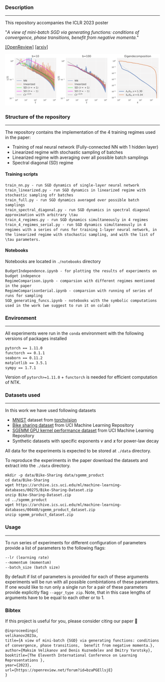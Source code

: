 ### Description
---

This repository accompanies the ICLR 2023 poster

"*A view of mini-batch SGD via generating functions:
conditions of convergence, phase transitions, benefit
from negative momenta.*"

[[OpenReview]](https://openreview.net/forum?id=bzaPGEllsjE&referrer=%5Bthe%20profile%20of%20Denis%20Kuznedelev%5D(%2Fprofile%3Fid%3D~Denis_Kuznedelev1))
[[arxiv]](https://arxiv.org/abs/2206.11124)

 ![Different regimes on mnist](images/loss_curves_mnist.png)

### Structure of the repository
---

The repository contains the implementation of the 4 training regimes used in the paper:
* Training of real neural network (Fully-connected NN with 1 hidden layer)
* Linearized regime with stochastic sampling of batches
* Linearized regime with averaging over all possible batch samplings
* Spectral diagonal (SD) regime

#### Training scripts
```
train_nn.py - run SGD dynamics of single-layer neural network 
train_linearized.py - run SGD dynamics in linearized regime with stochastic sampling ofr batches
train_full.py - run SGD dynamics averaged over possible batch samplings
train_spectral_diagonal.py - run SGD dynamics in spectral diagonal approximation with arbitrary \tau
train_4_regimes.py - run SGD dynamics simultaneously in 4 regimes
train_4_regimes_serial.py - run SGD dynamics simultaneously in 4 regimes with a series of runs for training 1-layer neural network, in the linearized regime with stochastic sampling, and with the list of \tau parameters.
```
#### Notebooks

Notebooks are located in `./notebooks` directory
```
BudgetIndependence.ipynb - for plotting the results of experiments on budget indepence
RegimeComparison.ipynb - comparsion with different regimes mentioned in the paper
RegimeComparisonSerial.ipynb - comparsion with running of series of runs for sampling
SGD_generating_funcs.ipynb - notebooks with the symbolic computations used in the work (we suggest to run it on colab)
```

### Environment
---

All experiments were run in the `conda` environment with the following versions of packages installed 

```
pytorch == 1.11.0
functorch == 0.1.1
seaborn == 0.11.2
matplotlib == 3.5.1
sympy == 1.7.1
```

Version of `pytorch>=1.11.0` + `functorch` is needed for efficient computation of NTK. 


### Datasets used
---
In this work we have used following datasets
* [MNIST](http://yann.lecun.com/exdb/mnist/) dataset from [torchvision](https://pytorch.org/vision/main/generated/torchvision.datasets.MNIST.html)
* [Bike sharing dataset](https://archive.ics.uci.edu/ml/datasets/Bike+Sharing+Dataset) from UCI Machine Learning Repository
* [SGEMM GPU kernel performance dataset](https://archive.ics.uci.edu/ml/datasets/SGEMM+GPU+kernel+performance) from UCI Machine Learning Repository
* Synthetic datasets with specific exponents $\nu$ and $\varkappa$ for power-law decay 

All data for the experiments is expected to be stored at `./data` directory.


To reproduce the experiments in the paper download the datasets and extract into the  `./data`  directory. 
```
mkdir -p data/Bike-Sharing data/sgemm_product
cd data/Bike-Sharing
wget https://archive.ics.uci.edu/ml/machine-learning-databases/00275/Bike-Sharing-Dataset.zip
unzip Bike-Sharing-Dataset.zip
cd ../sgemm_product
wget https://archive.ics.uci.edu/ml/machine-learning-databases/00440/sgemm_product_dataset.zip
unzip sgemm_product_dataset.zip
```

### Usage
---

To run series of experiments for different configuration of parameters provide a list of parameters to the following flags:
```
--lr (learning rate)
--momentum (momentum) 
--batch_size (batch size)
```
By default if list of parameters is provided for each of these arguments experiments will be run with all possible combintations of these parameters. If one would like to run only a single run for a pair of these parameters provide explicitly flag `--aggr_type zip`. Note, that in this case lengths of arguments have to be equal to each other or to 1. 

### Bibtex
If this project is useful for you, please consider citing our paper :mega:
```
@inproceedings{
velikanov2023a,
title={A view of mini-batch {SGD} via generating functions: conditions of convergence, phase transitions,  benefit from negative momenta.},
author={Maksim Velikanov and Denis Kuznedelev and Dmitry Yarotsky},
booktitle={The Eleventh International Conference on Learning Representations },
year={2023},
url={https://openreview.net/forum?id=bzaPGEllsjE}
}
```
